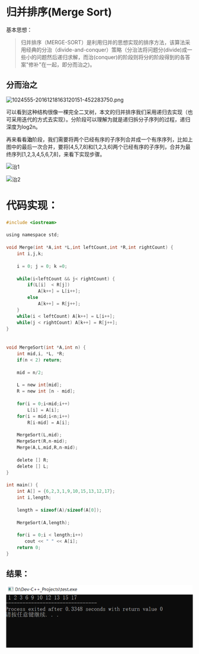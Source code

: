 # 归并排序(Merge Sort)

基本思想：

> 归并排序（MERGE-SORT）是利用归并的思想实现的排序方法，该算法采用经典的分治（divide-and-conquer）策略（分治法将问题分(divide)成一些小的问题然后递归求解，而治(conquer)的阶段则将分的阶段得到的各答案"修补"在一起，即分而治之)。

## 分而治之

![1024555-20161218163120151-452283750.png](https://images2015.cnblogs.com/blog/1024555/201612/1024555-20161218163120151-452283750.png)

可以看到这种结构很像一棵完全二叉树，本文的归并排序我们采用递归去实现（也可采用迭代的方式去实现）。分阶段可以理解为就是递归拆分子序列的过程，递归深度为log2n。

再来看看**治**阶段，我们需要将两个已经有序的子序列合并成一个有序序列，比如上图中的最后一次合并，要将[4,5,7,8]和[1,2,3,6]两个已经有序的子序列，合并为最终序列[1,2,3,4,5,6,7,8]，来看下实现步骤。

![治1](https://images2015.cnblogs.com/blog/1024555/201612/1024555-20161218194508761-468169540.png)

![治2](https://images2015.cnblogs.com/blog/1024555/201612/1024555-20161218194621308-588010220.png)

# 代码实现：

```C
#include <iostream>
 
using namespace std;
 
void Merge(int *A,int *L,int leftCount,int *R,int rightCount) {
	int i,j,k;
 
	i = 0; j = 0; k =0;
 
	while(i<leftCount && j< rightCount) {
		if(L[i]  < R[j]) 
			A[k++] = L[i++];
		else 
			A[k++] = R[j++];
	}
	while(i < leftCount) A[k++] = L[i++];
	while(j < rightCount) A[k++] = R[j++];
}
 

void MergeSort(int *A,int n) {
	int mid,i, *L, *R;
	if(n < 2) return; 
 
	mid = n/2;  
 
	L = new int[mid];
	R = new int [n - mid];
 
	for(i = 0;i<mid;i++) 
		L[i] = A[i]; 	
	for(i = mid;i<n;i++) 
		R[i-mid] = A[i]; 
 
	MergeSort(L,mid); 
	MergeSort(R,n-mid);  
	Merge(A,L,mid,R,n-mid);  
	
	delete [] R;
	delete [] L;
}
 
int main() {
	int A[] = {6,2,3,1,9,10,15,13,12,17}; 
	int i,length;
 
	length = sizeof(A)/sizeof(A[0]);
 
	MergeSort(A,length);
 
	for(i = 0;i < length;i++)
	   cout << " " << A[i];
	return 0;
}
```

## 结果：

![result](result.png)